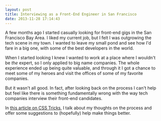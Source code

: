 ```yaml
---
layout: post
title: Interviewing as a Front-End Engineer in San Francisco
date: 2013-11-28 17:14:43
---
```


A few months ago I started casually looking for front-end gigs in the San Francisco Bay Area. I liked my current job, but I felt I was outgrowing the tech scene in my town. I wanted to leave my small pond and see how I'd fare in a big one, with some of the best developers in the world.

When I started looking I knew I wanted to work at a place where I wouldn't be *the* expert, so I only applied to big name companies. The whole experience ended up being quite valuable, and through it I got a chance to meet some of my heroes and visit the offices of some of my favorite companies.

But it wasn't all good. In fact, after looking back on the process I can't help but feel like there is something fundamentally wrong with the way tech companies interview their front-end candidates.

In [this article on CSS Tricks](http://css-tricks.com/interviewing-front-end-engineer-san-francisco/), I talk about my thoughts on the process and offer some suggestions to (hopefully) help make things better.
